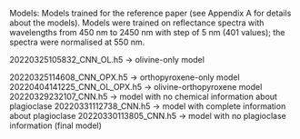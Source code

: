 Models:
Models trained for the reference paper (see Appendix A for details about the models). Models were trained on reflectance spectra with wavelengths from 450 nm to 2450 nm with step of 5 nm (401 values); the spectra were normalised at 550 nm.

20220325105832_CNN_OL.h5 -> olivine-only model

20220325114608_CNN_OPX.h5 -> orthopyroxene-only model
20220404141225_CNN_OL_OPX.h5 -> olivine-orthopyroxene model
20220329232107_CNN.h5 -> model with no chemical information about plagioclase
20220331112738_CNN.h5 -> model with complete information about plagioclase
20220330113805_CNN.h5 -> model with no plagioclase information (final model)
